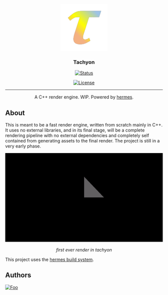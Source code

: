 <p align="center">
  <a href="https://github.com/StealthyPanda/buffinc" rel="noopener">
 <img width=150px height=150px src="./docs/logo.png" alt="Project logo"></a>
</p>

<h3 align="center">Tachyon</h3>

<div align="center">

  [![Status](https://img.shields.io/badge/status-active-success.svg)]() 
  <!-- [![GitHub Issues](https://img.shields.io/github/issues/stealthypanda/buffinc.svg)](https://img.shields.io/github/issues/stealthypanda/buffinc.svg)
  [![GitHub Pull Requests](https://img.shields.io/github/issues-pr/stealthypanda/buffinc.svg)](https://img.shields.io/github/issues-pr/stealthypanda/buffinc.svg) -->
  [![License](https://img.shields.io/badge/license-MIT-blue.svg)](/LICENSE)
  <!-- ![GitHub release (latest by date)](https://img.shields.io/github/v/release/stealthypanda/buffinc) -->

</div>

---

<p align="center"> A C++ render engine. WIP. Powered by <a href = "https://github.com/stealthypanda/hermes">hermes</a>.
    <br> 
</p>

<!-- ## Table of Contents
- [Table of Contents](#table-of-contents)
- [About ](#about-)
- [Authors ](#authors-) -->




## About <a name = "about"></a>
This is meant to be a fast render engine, written from scratch mainly in C++. It uses no external libraries, and in its final stage, will be a complete rendering pipeline with no external dependencies and completely self contained from generating assets to the final render. The project is still in a very early phase. 

<div align = "center">

  ![First Render in tachyon](./docs/firstrender.gif)

  *first ever render in tachyon*
  
</div>

This project uses the <a href = "https://github.com/stealthypanda/hermes">hermes build system</a>.
<!-- ## Getting Started <a name = "getting_started"></a> -->
<!-- ### Prerequisites
This library is self contained, and optionally uses matplotlib for plotting graphs.

### Installing
This library can be installed from pypi using pip:


```
$ pip install buffinc
```

To make sure everything installed properly, import the main and only module in python:

```
from quantum import * -->

<!-- ## 🔧 Running the tests <a name = "tests"></a>
Explain how to run the automated tests for this system.

### Break down into end to end tests
Explain what these tests test and why

```
Give an example
```

### And coding style tests
Explain what these tests test and why

```
Give an example
``` -->
<!-- 
## Usage <a name="usage"></a>
*Go through example.ipynb for a comprehensive guide on using this library*

Sample workflow:

```
entangler = qprogram(
    nqbits = 2,
    name = "Entangler"
)
entangler.addgates(0, [HGATE, CNOT0])
entangler.compile()
```
Compiler result:
```
Compiling Entangler...

Entangler
q0(0) ⮕  -----[ h ]--⌈ c0 c0 ⌉-------
q1(0) ⮕  ------------⌊ c0 c0 ⌋-------


Compilation of Entangler complete!
```

and to run the program:

```
entangler.run(graph = True)
```
![graph](./docs/graph.png)

and view bloch spheres for qubits:
```
plotbloch(HGATE * [0, 1])
```
![bloch](./docs/bloch.png) -->

<!-- ## 🚀 Deployment <a name = "deployment"></a>
Add additional notes about how to deploy this on a live system.

## ⛏️ Built Using <a name = "built_using"></a>
- [MongoDB](https://www.mongodb.com/) - Database
- [Express](https://expressjs.com/) - Server Framework
- [VueJs](https://vuejs.org/) - Web Framework
- [NodeJs](https://nodejs.org/en/) - Server Environment -->

## Authors <a name = "authors"></a>
[![Foo](https://img.shields.io/badge/Made_with_❤️_by-@stealthypanda🐼-orange?style=for-the-badge&logo=cplusplus&link=)](https://sites.google.com/iitj.ac.in/stealthypanda/home)


<!-- 
See also the list of [contributors](https://github.com/kylelobo/The-Documentation-Compendium/contributors) who participated in this project.

## 🎉 Acknowledgements <a name = "acknowledgement"></a>
- Hat tip to anyone whose code was used
- Inspiration
- References -->
